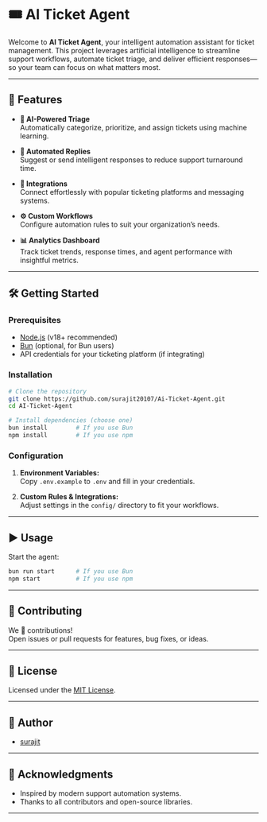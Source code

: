 # 🎟️ AI Ticket Agent

Welcome to **AI Ticket Agent**, your intelligent automation assistant for ticket management. This project leverages artificial intelligence to streamline support workflows, automate ticket triage, and deliver efficient responses—so your team can focus on what matters most.

---

## 🚀 Features

- **🤖 AI-Powered Triage**  
  Automatically categorize, prioritize, and assign tickets using machine learning.

- **💬 Automated Replies**  
  Suggest or send intelligent responses to reduce support turnaround time.

- **🔗 Integrations**  
  Connect effortlessly with popular ticketing platforms and messaging systems.

- **⚙️ Custom Workflows**  
  Configure automation rules to suit your organization’s needs.

- **📊 Analytics Dashboard**  
  Track ticket trends, response times, and agent performance with insightful metrics.

---

## 🛠️ Getting Started

### Prerequisites

- [Node.js](https://nodejs.org/) (v18+ recommended)
- [Bun](https://bun.sh/) (optional, for Bun users)
- API credentials for your ticketing platform (if integrating)

### Installation

```bash
# Clone the repository
git clone https://github.com/surajit20107/Ai-Ticket-Agent.git
cd AI-Ticket-Agent

# Install dependencies (choose one)
bun install        # If you use Bun
npm install        # If you use npm
```

### Configuration

1. **Environment Variables:**  
   Copy `.env.example` to `.env` and fill in your credentials.

2. **Custom Rules & Integrations:**  
   Adjust settings in the `config/` directory to fit your workflows.

---

## ▶️ Usage

Start the agent:

```bash
bun run start      # If you use Bun
npm start          # If you use npm
```

---

## 🤝 Contributing

We 💜 contributions!  
Open issues or pull requests for features, bug fixes, or ideas.

---

## 📄 License

Licensed under the [MIT License](LICENSE).

---

## 👤 Author

- [surajit](https://github.com/surajit20107)

---

## 🙌 Acknowledgments

- Inspired by modern support automation systems.
- Thanks to all contributors and open-source libraries.

---
